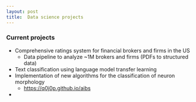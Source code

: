 ```yaml
---
layout: post
title:  Data science projects
---
```

### Current projects
- Comprehensive ratings system for financial brokers and firms in the US
  - Data pipeline to analyze ~1M brokers and firms (PDFs to structured data)
- Text classification using language model transfer learning
- Implementation of new algorithms for the classification of neuron morphology
  - <https://q0j0p.github.io/aibs>
-
